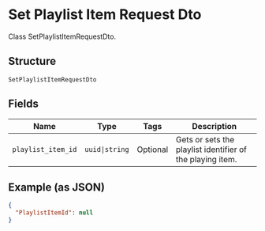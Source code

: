 
# Set Playlist Item Request Dto

Class SetPlaylistItemRequestDto.

## Structure

`SetPlaylistItemRequestDto`

## Fields

| Name | Type | Tags | Description |
|  --- | --- | --- | --- |
| `playlist_item_id` | `uuid\|string` | Optional | Gets or sets the playlist identifier of the playing item. |

## Example (as JSON)

```json
{
  "PlaylistItemId": null
}
```

